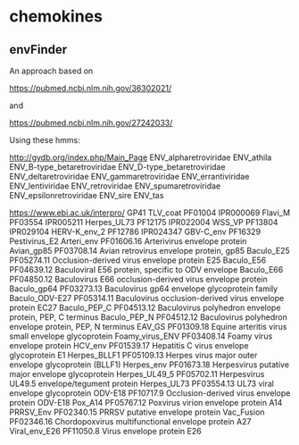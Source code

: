 # chemokines

## envFinder

An approach based on 

https://pubmed.ncbi.nlm.nih.gov/36302021/

and 

https://pubmed.ncbi.nlm.nih.gov/27242033/

Using these hmms:

http://gydb.org/index.php/Main_Page
ENV_alpharetroviridae 
ENV_athila 
ENV_B-type_betaretroviridae 
ENV_D-type_betaretroviridae 
ENV_deltaretroviridae 
ENV_gammaretroviridae 
ENV_errantiviridae 
ENV_lentiviridae 
ENV_retroviridae 
ENV_spumaretroviridae 
ENV_epsilonretroviridae 
ENV_sire 
ENV_tas

https://www.ebi.ac.uk/interpro/
GP41
TLV_coat
PF01004 IPR000069 Flavi_M
PF03554 IPR005211 Herpes_UL73
PF12175 IPR022004 WSS_VP
PF13804 IPR029104 HERV-K_env_2
PF12786 IPR024347 GBV-C_env
PF16329 Pestivirus_E2
Arteri_env	PF01606.16	Arterivirus envelope protein
Avian_gp85	PF03708.14	Avian retrovirus envelope protein, gp85
Baculo_E25	PF05274.11	Occlusion-derived virus envelope protein E25
Baculo_E56	PF04639.12	Baculoviral E56 protein, specific to ODV envelope
Baculo_E66	PF04850.12	Baculovirus E66 occlusion-derived virus envelope protein
Baculo_gp64	PF03273.13	Baculovirus gp64 envelope glycoprotein family
Baculo_ODV-E27	PF05314.11	Baculovirus occlusion-derived virus envelope protein EC27
Baculo_PEP_C	PF04513.12	Baculovirus polyhedron envelope protein, PEP, C terminus
Baculo_PEP_N	PF04512.12	Baculovirus polyhedron envelope protein, PEP, N terminus
EAV_GS	PF01309.18	Equine arteritis virus small envelope glycoprotein
Foamy_virus_ENV	PF03408.14	Foamy virus envelope protein
HCV_env	PF01539.17	Hepatitis C virus envelope glycoprotein E1
Herpes_BLLF1	PF05109.13	Herpes virus major outer envelope glycoprotein (BLLF1)
Herpes_env	PF01673.18	Herpesvirus putative major envelope glycoprotein
Herpes_UL49_5	PF05702.11	Herpesvirus UL49.5 envelope/tegument protein
Herpes_UL73	PF03554.13	UL73 viral envelope glycoprotein
ODV-E18	PF10717.9	Occlusion-derived virus envelope protein ODV-E18
Pox_A14	PF05767.12	Poxvirus virion envelope protein A14
PRRSV_Env	PF02340.15	PRRSV putative envelope protein
Vac_Fusion	PF02346.16	Chordopoxvirus multifunctional envelope protein A27
Viral_env_E26	PF11050.8	Virus envelope protein E26
